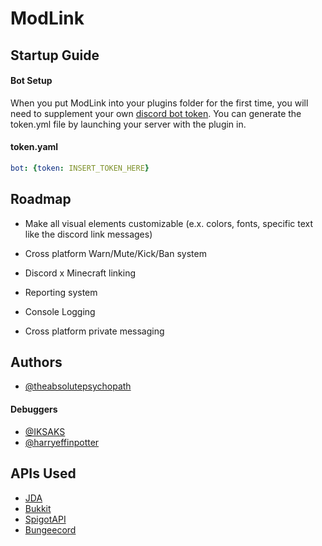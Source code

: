 
# ModLink




## Startup Guide

#### Bot Setup

When you put ModLink into your plugins folder for the first time, you will need to supplement your own  [discord bot token](https://discord.com/developers). You can generate the token.yml file by launching your server with the plugin in.

#### token.yaml
```yaml
bot: {token: INSERT_TOKEN_HERE}
```
 


## Roadmap

- Make all visual elements customizable (e.x. colors, fonts, specific text like the discord link messages)

- Cross platform Warn/Mute/Kick/Ban system

- Discord x Minecraft linking

- Reporting system

- Console Logging

- Cross platform private messaging

## Authors

- [@theabsolutepsychopath](https://www.github.com/theabsolutepsychopath)

#### Debuggers
- [@IKSAKS](https://github.com/IKSAKS)
- [@harryeffinpotter](https://github.com/harryeffinpotter)

## APIs Used

 - [JDA](https://github.com/discord-jda/JDA)
 - [Bukkit](https://github.com/Bukkit/Bukkit)
 - [SpigotAPI](https://github.com/SpigotMC/SpigotCraft)
 - [Bungeecord](https://github.com/SpigotMC/BungeeCord)

